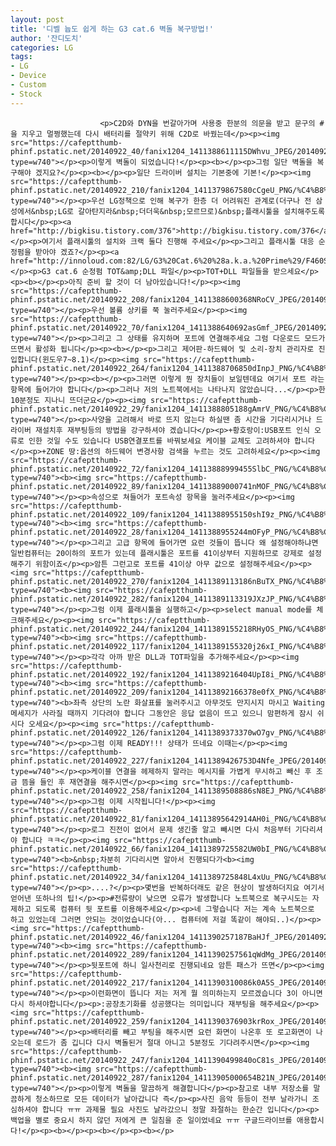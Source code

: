 ```yaml
---
layout: post
title: '디벨 늅도 쉽게 하는 G3 cat.6 벽돌 복구방법!'
author: '잔디도치'
categories: LG
tags:
- LG
- Device
- Custom
- Stock
---
```



<script> location.href='https://cafe.naver.com/develoid/457926' ; </script>


















						<p>C2D와 DYN을 번갈아가며 사용중 한분의 의문을 받고 문구의 #을 지우고 멀쩡했는데 다시 배터리를 절약키 위해 C2D로 바꿨는데</p><p><img src="https://cafeptthumb-phinf.pstatic.net/20140922_40/fanix1204_1411388611115DWhvu_JPEG/20140922_180823.jpg?type=w740"></p><p>이렇게 벽돌이 되었습니다!</p><p><b></p><p>그럼 일단 벽돌을 복구해야 겠지요?</p><p><b></p><p>일단 드라이버 설치는 기본중에 기본!</p><p><img src="https://cafeptthumb-phinf.pstatic.net/20140922_210/fanix1204_1411379867580cCgeU_PNG/%C4%B8%C3%B3_2014_09_22_18_16_01_5.png?type=w740"></p><p>우선 LG정책으로 인해 복구가 한층 더 어려워진 관계로(더구나 전 삼성에서&nbsp;LG로 갈아탄지라&nbsp;더더욱&nbsp;모르므로)&nbsp;플래시툴을 설치해주도록 합시다</p><p><a href="http://bigkisu.tistory.com/376">http://bigkisu.tistory.com/376</a></p><p>여기서 플래시툴의 설치와 크랙 둘다 진행해 주세요</p><p>그리고 플래시툴 대응 순정펌을 받아야 겠죠?</p><p><a href="http://innoloud.com:82/LG/G3%20Cat.6%20%28a.k.a.%20Prime%29/F460S/">http://innoloud.com:82/LG/G3%20Cat.6%20%28a.k.a.%20Prime%29/F460S/</a></p><p>G3 cat.6 순정펌 TOT&amp;DLL 파일</p><p>TOT+DLL 파일들을 받으세요</p><p><b></p><p>아직 준비 할 것이 더 남아있습니다!</p><p><img src="https://cafeptthumb-phinf.pstatic.net/20140922_208/fanix1204_1411388600368NRoCV_JPEG/20140922_181037.jpg?type=w740"></p><p>우선 볼륨 상키를 쭉 눌러주세요</p><p><img src="https://cafeptthumb-phinf.pstatic.net/20140922_70/fanix1204_1411388640692asGmf_JPEG/20140922_181135.jpg?type=w740"></p><p>그리고 그 상태를 유지하며 포트에 연결해주세요 그럼 다운로드 모드가 뜨면서 활성화 됩니다</p><p><b></p><p>그리고 제어판-하드웨어 및 소리-장치 관리자로 진입합니다(윈도우7~8.1)</p><p><img src="https://cafeptthumb-phinf.pstatic.net/20140922_264/fanix1204_1411388706850dInpJ_PNG/%C4%B8%C3%B3_2014_09_22_18_19_01_491.png?type=w740"></p><p><b></p><p>그러면 이렇게 뭔 장치들이 보일텐데요 여기서 포트 라는 항목에 들어가야 합니다</p><p>그러나 저의 노트북에서는 나타나지 않았습니다...</p><p>한 10분정도 지나니 뜨더군요</p><p><img src="https://cafeptthumb-phinf.pstatic.net/20140922_29/fanix1204_1411388805188gAmrV_PNG/%C4%B8%C3%B3_2014_09_22_18_19_22_944.png?type=w740"></p><p>사양을 고려해서 바로 뜨지 않는다 하실땐 좀 시간을 기다리시거나 드라이버 재설치후 재부팅등의 방법을 강구하셔야 겠습니다</p><p>+황호랑이:USB포트 인식 오류로 인한 것일 수도 있습니다 USB연결포트를 바꿔보세요 케이블 교체도 고려하셔야 합니다</p><p>+ZONE 땅:옵션의 하드웨어 변경사항 검색을 누르는 것도 고려하세요</p><p><img src="https://cafeptthumb-phinf.pstatic.net/20140922_72/fanix1204_14113888999455SlbC_PNG/%C4%B8%C3%B3_2014_09_22_18_19_37_147.png?type=w740"><b><img src="https://cafeptthumb-phinf.pstatic.net/20140922_89/fanix1204_14113889000741nMOF_PNG/%C4%B8%C3%B3_2014_09_22_18_19_41_116.png?type=w740"></p><p>속성으로 쳐들어가 포트속성 항목을 눌러주세요</p><p><img src="https://cafeptthumb-phinf.pstatic.net/20140922_109/fanix1204_1411388955150shI9z_PNG/%C4%B8%C3%B3_2014_09_22_18_19_52_522.png?type=w740"><b><img src="https://cafeptthumb-phinf.pstatic.net/20140922_28/fanix1204_1411388955244mOFyP_PNG/%C4%B8%C3%B3_2014_09_22_18_20_15_929.png?type=w740"></p><p>그리고 고급 항목에 들어가면 요런 것들이 뜹니다 왜 설정해야하냐면 일반컴퓨터는 20이하의 포트가 있는데 플래시툴은 포트를 41이상부터 지원하므로 강제로 설정해주기 위함이죠</p><p>암튼 그런고로 포트를 41이상 아무 값으로 설정해주세요</p><p><img src="https://cafeptthumb-phinf.pstatic.net/20140922_270/fanix1204_1411389113186nBuTX_PNG/%C4%B8%C3%B3_2014_09_22_18_23_39_550.png?type=w740"><b><img src="https://cafeptthumb-phinf.pstatic.net/20140922_282/fanix1204_1411389113319JXzJP_PNG/%C4%B8%C3%B3_2014_09_22_18_23_46_831.png?type=w740"></p><p>그럼 이제 플래시툴을 실행하고</p><p>select manual mode를 체크해주세요</p><p><img src="https://cafeptthumb-phinf.pstatic.net/20140922_244/fanix1204_1411389155218RHyOS_PNG/%C4%B8%C3%B3_2014_09_22_18_24_00_706.png?type=w740"><b><img src="https://cafeptthumb-phinf.pstatic.net/20140922_117/fanix1204_1411389155320j26xI_PNG/%C4%B8%C3%B3_2014_09_22_18_24_09_659.png?type=w740"></p><p>각각 아까 받은 DLL과 TOT파일을 추가해주세요</p><p><img src="https://cafeptthumb-phinf.pstatic.net/20140922_192/fanix1204_1411389216404UpI8i_PNG/%C4%B8%C3%B3_2014_09_22_18_25_26_993.png?type=w740"><b><img src="https://cafeptthumb-phinf.pstatic.net/20140922_209/fanix1204_14113892166378e0fX_PNG/%C4%B8%C3%B3_2014_09_22_18_25_31_243.png?type=w740"><b>좌측 상단의 노란 화살표를 눌러주시고 아무것도 만지시지 마시고 Waiting메세지가 사라질 때까지 기다려야 합니다 그동안은 응답 없음이 뜨고 있으니 맘편하게 잠시 쉬시다 오세요</p><p><img src="https://cafeptthumb-phinf.pstatic.net/20140922_126/fanix1204_1411389373370wO7gv_PNG/%C4%B8%C3%B3_2014_09_22_18_27_06_341.png?type=w740"></p><p>그럼 이제 READY!!! 상태가 뜨네요 이때는</p><p><img src="https://cafeptthumb-phinf.pstatic.net/20140922_227/fanix1204_1411389426753D4Nfe_JPEG/20140922_182759.jpg?type=w740"></p><p>케이블 연결을 헤제하지 말라는 메시지를 가볍게 무시하고 빼신 후 조금 뜸을 들인 후 재연결을 해주시면</p><p><img src="https://cafeptthumb-phinf.pstatic.net/20140922_258/fanix1204_1411389508886sN8EJ_PNG/%C4%B8%C3%B3_2014_09_22_18_28_18_68.png?type=w740"></p><p>그럼 이제 시작됩니다!</p><p><img src="https://cafeptthumb-phinf.pstatic.net/20140922_81/fanix1204_14113895642914AH0i_PNG/%C4%B8%C3%B3_2014_09_22_18_29_22_629.png?type=w740"></p><p>로그 진전이 없어서 문제 생긴줄 알고 빼시면 다시 처음부터 기다리셔야 합니다 ㅋㅋ</p><p><img src="https://cafeptthumb-phinf.pstatic.net/20140922_66/fanix1204_1411389725582UW0bI_PNG/%C4%B8%C3%B3_2014_09_22_18_36_24_729.png?type=w740"><b>&nbsp;차분히 기다리시면 알아서 진행되다가<b><img src="https://cafeptthumb-phinf.pstatic.net/20140922_34/fanix1204_1411389725848L4xUu_PNG/%C4%B8%C3%B3_2014_09_22_18_34_53_812.png?type=w740"></p><p>....?</p><p>몇번을 반복하더래도 같은 현상이 발생하더지요 여기서 얻어낸 또하나의 팁!</p><p>#전류량이 낮으면 오류가 발생합니다 노트북으로 복구시도는 자제하고 되도록 컴퓨터 뒷 포트를 이용해주세요</p><p>네 그렇습니다 저는 계속 노트북으로 하고 있었는데 그러면 안되는 것이었습니다(아... 컴퓨터에 저걸 똑같이 해야되..)</p><p><img src="https://cafeptthumb-phinf.pstatic.net/20140922_46/fanix1204_1411390257187BaHJf_JPEG/20140922_191816.jpg?type=w740"><b><img src="https://cafeptthumb-phinf.pstatic.net/20140922_289/fanix1204_1411390257561qWdMg_JPEG/20140922_192004.jpg?type=w740"></p><p>뒷포트에 하니 일사천리로 진행되네요 암튼 패스가 뜨면</p><p><img src="https://cafeptthumb-phinf.pstatic.net/20140922_217/fanix1204_1411390310086k0A5S_JPEG/20140922_192016.jpg?type=w740"></p><p>이런화면이 뜹니다 저는 저게 뭘 의미하는지 모르겠습니다 3이 아니면 다시 하셔야합니다</p><p>:공장초기화를 성공했다는 의미입니다 재부팅을 해주세요</p><p><img src="https://cafeptthumb-phinf.pstatic.net/20140922_259/fanix1204_1411390376903krRox_JPEG/20140922_192303.jpg?type=w740"></p><p>배터리를 빼고 부팅을 해주시면 요런 화면이 나온후 또 로고화면이 나오는데 로드가 좀 깁니다 다시 벽돌된거 절대 아니고 5분정도 기다려주시면</p><p><img src="https://cafeptthumb-phinf.pstatic.net/20140922_247/fanix1204_1411390499840oC81s_JPEG/20140922_192632.jpg?type=w740"><b><img src="https://cafeptthumb-phinf.pstatic.net/20140922_287/fanix1204_14113905000654B21N_JPEG/20140922_192751.jpg?type=w740"></p><p>이렇게 벽돌을 말끔하게 해결합니다</p><p>참고로 내부 저장소를 말끔하게 청소하므로 모든 데이터가 날아갑니다 즉</p><p>사진 음악 등등이 전부 날라가니 조심하셔야 합니다 ㅠㅠ 과제물 필요 사진도 날라갔으니 정말 좌절하는 한순간 입니다</p><p>백업을 별로 중요시 하지 않던 저에게 큰 일침을 준 일이었네요 ㅠㅠ 구글드라이브를 애용합시다!</p><p><b></p><p><b></p><p><b></p>
